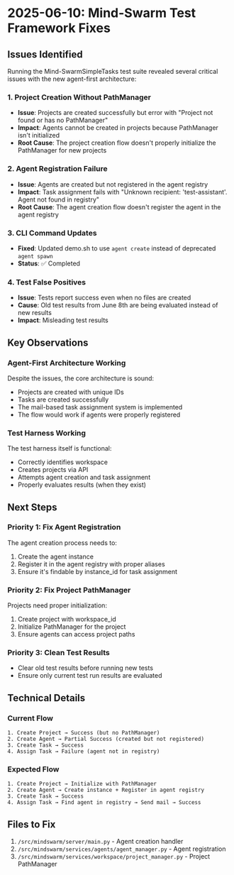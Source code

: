 # 2025-06-10: Mind-Swarm Test Framework Fixes

## Issues Identified

Running the Mind-SwarmSimpleTasks test suite revealed several critical issues with the new agent-first architecture:

### 1. Project Creation Without PathManager
- **Issue**: Projects are created successfully but error with "Project not found or has no PathManager"
- **Impact**: Agents cannot be created in projects because PathManager isn't initialized
- **Root Cause**: The project creation flow doesn't properly initialize the PathManager for new projects

### 2. Agent Registration Failure
- **Issue**: Agents are created but not registered in the agent registry
- **Impact**: Task assignment fails with "Unknown recipient: 'test-assistant'. Agent not found in registry"
- **Root Cause**: The agent creation flow doesn't register the agent in the agent registry

### 3. CLI Command Updates
- **Fixed**: Updated demo.sh to use `agent create` instead of deprecated `agent spawn`
- **Status**: ✅ Completed

### 4. Test False Positives
- **Issue**: Tests report success even when no files are created
- **Cause**: Old test results from June 8th are being evaluated instead of new results
- **Impact**: Misleading test results

## Key Observations

### Agent-First Architecture Working
Despite the issues, the core architecture is sound:
- Projects are created with unique IDs
- Tasks are created successfully
- The mail-based task assignment system is implemented
- The flow would work if agents were properly registered

### Test Harness Working
The test harness itself is functional:
- Correctly identifies workspace
- Creates projects via API
- Attempts agent creation and task assignment
- Properly evaluates results (when they exist)

## Next Steps

### Priority 1: Fix Agent Registration
The agent creation process needs to:
1. Create the agent instance
2. Register it in the agent registry with proper aliases
3. Ensure it's findable by instance_id for task assignment

### Priority 2: Fix Project PathManager
Projects need proper initialization:
1. Create project with workspace_id
2. Initialize PathManager for the project
3. Ensure agents can access project paths

### Priority 3: Clean Test Results
- Clear old test results before running new tests
- Ensure only current test run results are evaluated

## Technical Details

### Current Flow
```
1. Create Project → Success (but no PathManager)
2. Create Agent → Partial Success (created but not registered)
3. Create Task → Success
4. Assign Task → Failure (agent not in registry)
```

### Expected Flow
```
1. Create Project → Initialize with PathManager
2. Create Agent → Create instance + Register in agent registry
3. Create Task → Success
4. Assign Task → Find agent in registry → Send mail → Success
```

## Files to Fix
1. `/src/mindswarm/server/main.py` - Agent creation handler
2. `/src/mindswarm/services/agents/agent_manager.py` - Agent registration
3. `/src/mindswarm/services/workspace/project_manager.py` - Project PathManager